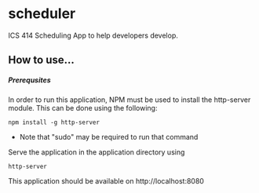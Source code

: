 # scheduler
ICS 414 Scheduling App to help developers develop.

## How to use...

##### Prerequsites
In order to run this application, NPM must be used to install the http-server module. 
This can be done using the following:
```
npm install -g http-server
```
* Note that "sudo" may be required to run that command

Serve the application in the application directory using
```
http-server
  ```
This application should be available on http://localhost:8080